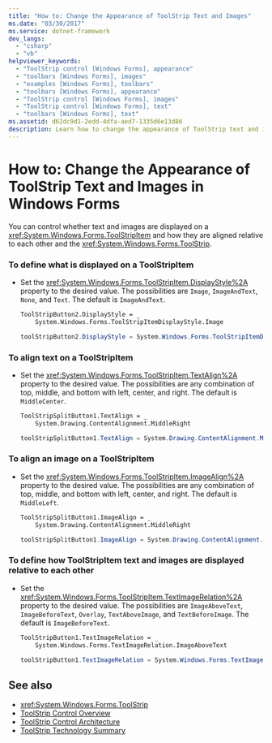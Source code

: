 ```yaml
---
title: "How to: Change the Appearance of ToolStrip Text and Images"
ms.date: "03/30/2017"
ms.service: dotnet-framework
dev_langs: 
  - "csharp"
  - "vb"
helpviewer_keywords: 
  - "ToolStrip control [Windows Forms], appearance"
  - "toolbars [Windows Forms], images"
  - "examples [Windows Forms], toolbars"
  - "toolbars [Windows Forms], appearance"
  - "ToolStrip control [Windows Forms], images"
  - "ToolStrip control [Windows Forms], text"
  - "toolbars [Windows Forms], text"
ms.assetid: d62dc9d1-2edd-4dfa-aed7-1335d6e13d86
description: Learn how to change the appearance of ToolStrip text and images, as well as how they are displayed and aligned relative to each other, in Windows Forms.
---
```

# How to: Change the Appearance of ToolStrip Text and Images in Windows Forms

You can control whether text and images are displayed on a <xref:System.Windows.Forms.ToolStripItem> and how they are aligned relative to each other and the <xref:System.Windows.Forms.ToolStrip>.

### To define what is displayed on a ToolStripItem

- Set the <xref:System.Windows.Forms.ToolStripItem.DisplayStyle%2A> property to the desired value. The possibilities are `Image`, `ImageAndText`, `None`, and `Text`. The default is `ImageAndText`.

    ```vb
    ToolStripButton2.DisplayStyle = _
        System.Windows.Forms.ToolStripItemDisplayStyle.Image
    ```

    ```csharp
    toolStripButton2.DisplayStyle = System.Windows.Forms.ToolStripItemDisplayStyle.Image;
    ```

### To align text on a ToolStripItem

- Set the <xref:System.Windows.Forms.ToolStripItem.TextAlign%2A> property to the desired value. The possibilities are any combination of top, middle, and bottom with left, center, and right. The default is `MiddleCenter`.

    ```vb
    ToolStripSplitButton1.TextAlign = _
        System.Drawing.ContentAlignment.MiddleRight
    ```

    ```csharp
    toolStripSplitButton1.TextAlign = System.Drawing.ContentAlignment.MiddleRight;
    ```

### To align an image on a ToolStripItem

- Set the <xref:System.Windows.Forms.ToolStripItem.ImageAlign%2A> property to the desired value. The possibilities are any combination of top, middle, and bottom with left, center, and right. The default is `MiddleLeft`.

    ```vb
    ToolStripSplitButton1.ImageAlign = _
        System.Drawing.ContentAlignment.MiddleRight
    ```

    ```csharp
    toolStripSplitButton1.ImageAlign = System.Drawing.ContentAlignment.MiddleRight;
    ```

### To define how ToolStripItem text and images are displayed relative to each other

- Set the <xref:System.Windows.Forms.ToolStripItem.TextImageRelation%2A> property to the desired value. The possibilities are `ImageAboveText`, `ImageBeforeText`, `Overlay`, `TextAboveImage`, and `TextBeforeImage`. The default is `ImageBeforeText`.

    ```vb
    ToolStripButton1.TextImageRelation = _
        System.Windows.Forms.TextImageRelation.ImageAboveText
    ```

    ```csharp
    toolStripButton1.TextImageRelation = System.Windows.Forms.TextImageRelation.ImageAboveText;
    ```

## See also

- <xref:System.Windows.Forms.ToolStrip>
- [ToolStrip Control Overview](toolstrip-control-overview-windows-forms.md)
- [ToolStrip Control Architecture](toolstrip-control-architecture.md)
- [ToolStrip Technology Summary](toolstrip-technology-summary.md)

